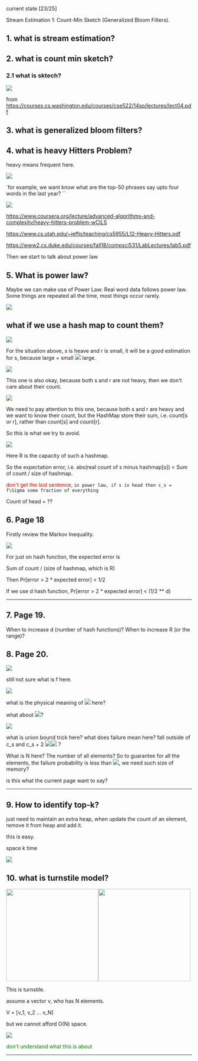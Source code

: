 current state [23/25]

Stream Estimation 1: Count-Min Sketch (Generalized Bloom Filters).


## 1. what is stream estimation?



## 2. what is count min sketch?

### 2.1 what is sktech?

![](https://ws1.sinaimg.cn/large/006tKfTcly1g06xrvowvgj31tc054goc.jpg)

from https://courses.cs.washington.edu/courses/cse522/14sp/lectures/lect04.pdf

## 3. what is generalized bloom filters?

## 4. what is heavy Hitters Problem?

heavy means frequent here.

![](https://ws2.sinaimg.cn/large/006tKfTcly1g05vqp9ss8j31m40c2jue.jpg)

`for example, we want know what are the top-50 phrases say upto four words in the last year? ``

![](https://ws4.sinaimg.cn/large/006tKfTcly1g05vupbgwqj31so07owhv.jpg)



https://www.coursera.org/lecture/advanced-algorithms-and-complexity/heavy-hitters-problem-wCILS

https://www.cs.utah.edu/~jeffp/teaching/cs5955/L12-Heavy-Hitters.pdf

https://www2.cs.duke.edu/courses/fall18/compsci531/LabLectures/lab5.pdf

Then we start to talk about power law

## 5. What is power law?

Maybe we can make use of Power Law: Real word data follows power law. Some things are repeated all the time, most things occur rarely.


![](https://ws4.sinaimg.cn/large/006tKfTcly1g05wj7msflj30xq0ii74y.jpg)

## what if we use a hash map to count them?

![](https://ws2.sinaimg.cn/large/006tKfTcly1g06pb15p3bj322809wgmu.jpg)


For the situation above, s is heave and r is small, it will be a good estimation for s, because large + small ![](https://ws1.sinaimg.cn/large/006tKfTcly1g06pd06oabj300u00u3yd.jpg) large.

![](https://ws3.sinaimg.cn/large/006tKfTcly1g06pdhf8x7j322g08swfk.jpg)

This one is also okay, because both s and r are not heavy, then we don't care about their count.

![](https://ws1.sinaimg.cn/large/006tKfTcly1g06pe2tbr8j322a08emy8.jpg)

We need to pay attention to this one, because both s and r are heavy and we want to know their count, but the HashMap store their sum, i.e. count[s or r], rather than count[s] and count[r].

So this is what we try to avoid.

![](https://ws3.sinaimg.cn/large/006tKfTcly1g06phrmyyrj31re0peqam.jpg)

Here R is the capacity of such a hashmap.

So the expectation error, i.e.
abs(real count of s minus hashmap[s]) < Sum of count / size of hashmap.


<font color=red>don't get the last sentence, </font>`in power law, if s is head then c_s = f\Sigma some fraction of everything`

Count of head = ??

## 6.  Page 18

Firstly review the Markov Inequality.

![](https://ws2.sinaimg.cn/large/006tKfTcly1g06ub7quasj30qk04gmxk.jpg)

For just on hash function, the expected error is

Sum of count / (size of hashmap, which is R)

Then Pr[error > 2 * expected error] < 1/2

If we use d hash function, Pr[error > 2 * expected error] < (1/2 ** d)

---

## 7. Page 19.

When to increase d (number of hash functions)? When to increase R (or the range)?

## 8. Page 20.

![](https://ws1.sinaimg.cn/large/006tKfTcly1g06vabt6k5j31p00e4780.jpg)

still not sure what is f here.

![](https://ws4.sinaimg.cn/large/006tKfTcly1g06wwlnglwj31ua0s2jyc.jpg)

what is the physical meaning of ![](https://ws2.sinaimg.cn/large/006tKfTcly1g06wx5ualdj300u00y745.jpg) here?

what about ![](https://ws1.sinaimg.cn/large/006tKfTcly1g06wxgzayfj300q0120sl.jpg)?

![](https://ws2.sinaimg.cn/large/006tKfTcly1g06wy8r9acj30c003emx8.jpg)

what is union bound trick here?
what does failure mean here?
fall outside of c_s and c_s + 2 ![](https://ws1.sinaimg.cn/large/006tKfTcly1g06wxgzayfj300q0120sl.jpg)![](https://ws1.sinaimg.cn/large/006tKfTcly1g06wzvj6cuj300u01c745.jpg) ?

What is N here? The number of all elements?
So to guarantee for all the elements, the failure probability is less than ![](https://ws2.sinaimg.cn/large/006tKfTcly1g06wx5ualdj300u00y745.jpg), we need such size of memory?

is this what the current page want to say?

---

## 9. How to identify top-k?

just need to maintain an extra heap, when update the count of an element, remove it from heap and add it.

this is easy.

space k
time

![](https://ws1.sinaimg.cn/large/006tKfTcly1g06x6e58qwj31bw04yabj.jpg)

## 10. what is turnstile model?

<img src="https://static.grainger.com/rp/s/is/image/Grainger/2XHW9_AS01?$mdmain$" width="250px"/><img src="http://virtualworldcommunications.com/wp-content/uploads/2018/03/tripod-turnstile.jpg" width="250px"/>

This is turnstile.

assume a vector v, who has N elements.

V = [v_1, v_2 ... v_N]

but we cannot afford O(N) space.

![](https://ws1.sinaimg.cn/large/006tKfTcly1g06xm7p2vhj31jw0u0jzy.jpg)

<font color=green>don't understand what this is about</font>












---
